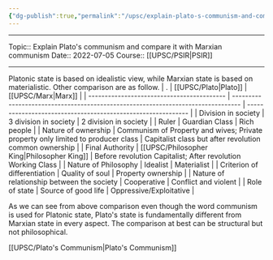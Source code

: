 ```yaml
---
{"dg-publish":true,"permalink":"/upsc/explain-plato-s-communism-and-compare-it-with-marxian-communism/","dgHomeLink":true,"dgPassFrontmatter":false}
---
```


----
Topic:: Explain Plato's communism and compare it with Marxian communism
Date:: 2022-07-05
Course:: [[UPSC/PSIR|PSIR]] 

----
Platonic state is based on idealistic view, while Marxian state is based on materialistic. Other comparison are as follow.
| .                                          | [[UPSC/Plato|Plato]]                                                                            | [[UPSC/Marx|Marx]]                                                     |
| ------------------------------------------ | -------------------------------------------------------------------------------- | ------------------------------------------------------------ |
| Division in society                        | 3 division in society                                                            | 2 division in society                                        |
| Ruler                                      | Guardian Class                                                                   | Rich people                                                  |
| Nature of ownership                        | Communism of Property and wives; Private property only limited to producer class | Capitalist class  but after revolution common ownership      |
| Final Authority                            | [[UPSC/Philosopher King|Philosopher King]]                                                             | Before revolution Capitalist; After revolution Working Class |
| Nature of Philosophy                       | Idealist                                                                         | Materialist                                                  |
| Criterion of differentiation               | Quality of soul                                                                  | Property ownership                                           |
| Nature of relationship between the society | Cooperative                                                                      | Conflict and violent                                         |
| Role of state                              | Source of good life                                                              | Oppressive/Exploitative                                      |

As we can see from above comparison even though the word communism is used for Platonic state, Plato's state is fundamentally different from Marxian state in every aspect. The comparison at best can be structural but not philosophical. 

[[UPSC/Plato's Communism|Plato's Communism]]
